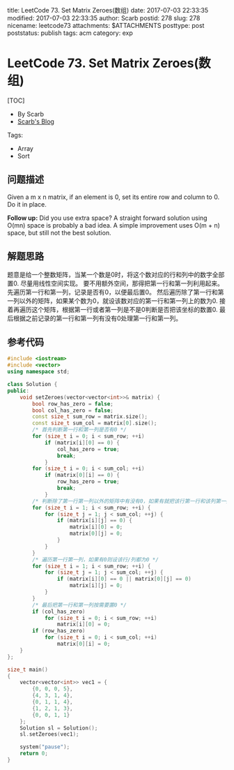 title: LeetCode 73. Set Matrix Zeroes(数组)
date: 2017-07-03 22:33:35
modified: 2017-07-03 22:33:35
author: Scarb
postid: 278
slug: 278
nicename: leetcode73
attachments: $ATTACHMENTS
posttype: post
poststatus: publish
tags: acm
category: exp

# LeetCode 73. Set Matrix Zeroes(数组)
[TOC]

- By Scarb
- [Scarb's Blog](http://47.106.131.90/blog)

Tags:

- Array
- Sort

## 问题描述

Given a m x n matrix, if an element is 0, set its entire row and column to 0. Do it in place.

**Follow up:**
Did you use extra space?
A straight forward solution using O(mn) space is probably a bad idea.
A simple improvement uses O(m + n) space, but still not the best solution.

## 解题思路
题意是给一个整数矩阵，当某一个数是0时，将这个数对应的行和列中的数字全部置0.
尽量用线性空间实现。
要不用额外空间，那得把第一行和第一列利用起来。
先遍历第一行和第一列，记录是否有0，以便最后置0。
然后遍历除了第一行和第一列以外的矩阵，如果某个数为0，就设该数对应的第一行和第一列上的数为0.
接着再遍历这个矩阵，根据第一行或者第一列是不是0判断是否把该坐标的数置0.
最后根据之前记录的第一行和第一列有没有0处理第一行和第一列。

## 参考代码
```C++
#include <iostream>
#include <vector>
using namespace std;

class Solution {
public:
	void setZeroes(vector<vector<int>>& matrix) {
		bool row_has_zero = false;
		bool col_has_zero = false;
		const size_t sum_row = matrix.size();
		const size_t sum_col = matrix[0].size();
		/* 首先判断第一行和第一列是否有0 */
		for (size_t i = 0; i < sum_row; ++i)
			if (matrix[i][0] == 0) {
				col_has_zero = true;
				break;
			}
		for (size_t i = 0; i < sum_col; ++i)
			if (matrix[0][i] == 0) {
				row_has_zero = true;
				break;
			}
		/* 判断除了第一行第一列以外的矩阵中有没有0，如果有就把该行第一行和该列第一列的数字设为0 */
		for (size_t i = 1; i < sum_row; ++i) {
			for (size_t j = 1; j < sum_col; ++j) {
				if (matrix[i][j] == 0) {
					matrix[i][0] = 0;
					matrix[0][j] = 0;
				}
			}
		}
		/* 遍历第一行第一列，如果有0则设该行/列都为0 */
		for (size_t i = 1; i < sum_row; ++i) {
			for (size_t j = 1; j < sum_col; ++j) {
				if (matrix[i][0] == 0 || matrix[0][j] == 0)
					matrix[i][j] = 0;
			}
		}
		/* 最后把第一行和第一列按需要置0 */
		if (col_has_zero)
			for (size_t i = 0; i < sum_row; ++i)
				matrix[i][0] = 0;
		if (row_has_zero)
			for (size_t i = 0; i < sum_col; ++i)
				matrix[0][i] = 0;
	}
};

size_t main()
{
	vector<vector<int>> vec1 = { 
		{0, 0, 0, 5},
		{4, 3, 1, 4},
		{0, 1, 1, 4},
		{1, 2, 1, 3},
		{0, 0, 1, 1} 
	};
	Solution sl = Solution();
	sl.setZeroes(vec1);

	system("pause");
	return 0;
}
```